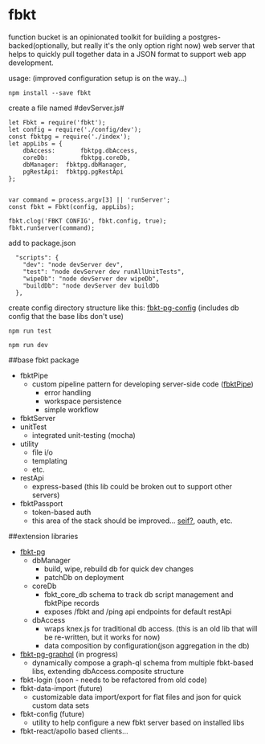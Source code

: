 # fbkt
function bucket is an opinionated toolkit for building a postgres-backed(optionally, but really it's the only option right now) web server that helps to quickly pull together data in a JSON format to support web app development.

usage:  (improved configuration setup is on the way...)
```
npm install --save fbkt
```
create a file named #devServer.js#

```
let Fbkt = require('fbkt');
let config = require('./config/dev');
const fbktpg = require('./index');
let appLibs = {
	dbAccess:		fbktpg.dbAccess,
	coreDb:			fbktpg.coreDb,
	dbManager:	fbktpg.dbManager,
	pgRestApi:	fbktpg.pgRestApi
};


var command = process.argv[3] || 'runServer';
const fbkt = Fbkt(config, appLibs);

fbkt.clog('FBKT CONFIG', fbkt.config, true);
fbkt.runServer(command);
```
add to package.json
```
  "scripts": {
    "dev": "node devServer dev",
    "test": "node devServer dev runAllUnitTests",
    "wipeDb": "node devServer dev wipeDb",
    "buildDb": "node devServer dev buildDb
  },
```
create config directory structure like this:  <a href="https://github.com/stlbucket/fbkt-pg/tree/master/config">fbkt-pg-config</a>   (includes db config that the base libs don't use)

```
npm run test
```

```
npm run dev
```

##base fbkt package
- fbktPipe
  - custom pipeline pattern for developing server-side code (<a href="https://github.com/stlbucket/fbkt/blob/master/Fbkt/coreLibs/fbktPipe/fbktPipe/index.js">fbktPipe</a>)
    - error handling
    - workspace persistence
    - simple workflow
- fbktServer
- unitTest
  - integrated unit-testing (mocha)
- utility
  - file i/o
  - templating
  - etc.
- restApi
  - express-based (this lib could be broken out to support other servers)
- fbktPassport 
  - token-based auth
  - this area of the stack should be improved...  <a href="https://github.com/paypal/seifnode">seif?</a>, oauth, etc.

##extension libraries
- <a href="https://github.com/stlbucket/fbkt-pg">fbkt-pg</a>
  - dbManager
    - build, wipe, rebuild db for quick dev changes
    - patchDb on deployment
  - coreDb
    - fbkt_core_db schema to track db script management and fbktPipe records
    - exposes /fbkt and /ping api endpoints for default restApi
  - dbAccess
    - wraps knex.js for traditional db access.  (this is an old lib that will be re-written, but it works for now)
    - data composition by configuration(json aggregation in the db)
- <a href="https://github.com/stlbucket/fbkt-pg-graphql">fbkt-pg-graphql</a> (in progress)
  - dynamically compose a graph-ql schema from multiple fbkt-based libs, extending dbAccess.composite structure
- fbkt-login (soon - needs to be refactored from old code)
- fbkt-data-import (future)
  - customizable data import/export for flat files and json for quick custom data sets
- fbkt-config (future)
  - utility to help configure a new fbkt server based on installed libs
- fbkt-react/apollo based clients... 
